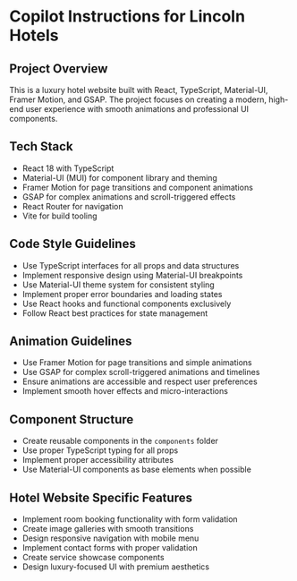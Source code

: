 # Copilot Instructions for Lincoln Hotels

<!-- Use this file to provide workspace-specific custom instructions to Copilot. For more details, visit https://code.visualstudio.com/docs/copilot/copilot-customization#_use-a-githubcopilotinstructionsmd-file -->

## Project Overview

This is a luxury hotel website built with React, TypeScript, Material-UI, Framer Motion, and GSAP. The project focuses on creating a modern, high-end user experience with smooth animations and professional UI components.

## Tech Stack

- React 18 with TypeScript
- Material-UI (MUI) for component library and theming
- Framer Motion for page transitions and component animations
- GSAP for complex animations and scroll-triggered effects
- React Router for navigation
- Vite for build tooling

## Code Style Guidelines

- Use TypeScript interfaces for all props and data structures
- Implement responsive design using Material-UI breakpoints
- Use Material-UI theme system for consistent styling
- Implement proper error boundaries and loading states
- Use React hooks and functional components exclusively
- Follow React best practices for state management

## Animation Guidelines

- Use Framer Motion for page transitions and simple animations
- Use GSAP for complex scroll-triggered animations and timelines
- Ensure animations are accessible and respect user preferences
- Implement smooth hover effects and micro-interactions

## Component Structure

- Create reusable components in the `components` folder
- Use proper TypeScript typing for all props
- Implement proper accessibility attributes
- Use Material-UI components as base elements when possible

## Hotel Website Specific Features

- Implement room booking functionality with form validation
- Create image galleries with smooth transitions
- Design responsive navigation with mobile menu
- Implement contact forms with proper validation
- Create service showcase components
- Design luxury-focused UI with premium aesthetics
